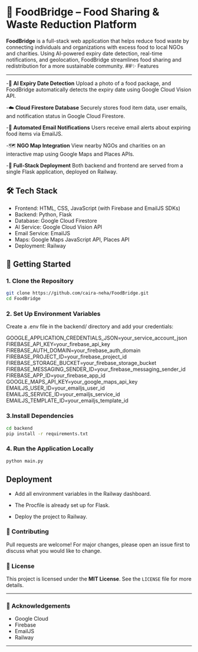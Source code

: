 
# 🍃 FoodBridge – Food Sharing & Waste Reduction Platform


**FoodBridge** is a full-stack web application that helps reduce food waste by connecting individuals and organizations with excess food to local NGOs and charities. Using AI-powered expiry date detection, real-time notifications, and geolocation, FoodBridge streamlines food sharing and redistribution for a more sustainable community.
##✨ Features

---

-🧠 **AI Expiry Date Detection**
Upload a photo of a food package, and FoodBridge automatically detects the expiry date using Google Cloud Vision API.

-☁️ **Cloud Firestore Database**
Securely stores food item data, user emails, and notification status in Google Cloud Firestore.

-📧 **Automated Email Notifications**
Users receive email alerts about expiring food items via EmailJS.

-🗺️ **NGO Map Integration**
View nearby NGOs and charities on an interactive map using Google Maps and Places APIs.

-🚀 **Full-Stack Deployment**
Both backend and frontend are served from a single Flask application, deployed on Railway.

## 🛠️ Tech Stack
- Frontend: HTML, CSS, JavaScript (with Firebase and EmailJS SDKs)
- Backend: Python, Flask
- Database: Google Cloud Firestore
- AI Service: Google Cloud Vision API
- Email Service: EmailJS
- Maps: Google Maps JavaScript API, Places API
- Deployment: Railway


## 🚦 Getting Started

### 1. Clone the Repository

```bash
git clone https://github.com/caira-neha/FoodBridge.git
cd FoodBridge
```

### 2. Set Up Environment Variables

Create a .env file in the backend/ directory and add your credentials:

GOOGLE_APPLICATION_CREDENTIALS_JSON=your_service_account_json
FIREBASE_API_KEY=your_firebase_api_key
FIREBASE_AUTH_DOMAIN=your_firebase_auth_domain
FIREBASE_PROJECT_ID=your_firebase_project_id
FIREBASE_STORAGE_BUCKET=your_firebase_storage_bucket
FIREBASE_MESSAGING_SENDER_ID=your_firebase_messaging_sender_id
FIREBASE_APP_ID=your_firebase_app_id
GOOGLE_MAPS_API_KEY=your_google_maps_api_key
EMAILJS_USER_ID=your_emailjs_user_id
EMAILJS_SERVICE_ID=your_emailjs_service_id
EMAILJS_TEMPLATE_ID=your_emailjs_template_id

### 3.Install Dependencies

```bash
cd backend
pip install -r requirements.txt
```

### 4. Run the Application Locally
```bash
python main.py
```

## Deployment

- Add all environment variables in the Railway dashboard.

- The Procfile is already set up for Flask.

- Deploy the project to Railway.

### 🤝 Contributing

Pull requests are welcome! For major changes, please open an issue first to discuss what you would like to change.

### 📄 License

This project is licensed under the **MIT License**. See the `LICENSE` file for more details.

---

### 🙏 Acknowledgements


- Google Cloud
- Firebase
- EmailJS
- Railway

---
